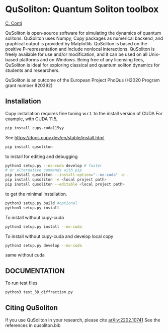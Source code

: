 QuSoliton: Quantum Soliton toolbox
==================================

[C. Conti](https://github.com/nonlinearxwaves)

QuSoliton is open-source software for simulating the dynamics of quantum solitons.
QuSoliton uses Numpy, Cupy packages as numerical backend, and graphical output is provided by Matplotlib.
QuSoliton is based on the positive P-representation and include nonlocal interactions.
QuSoliton is freely available for use and/or modification, and it can be used on all Unix-based platforms and on Windows.
Being free of any licensing fees, QuSoliton is ideal for exploring classical and quantum soliton dynamics for students and researchers.

QuSoliton is an outcome of the European Project PhoQus (H2020 Program grant number 820392)

Installation
------------
Cupy installation requires fine tuning w.r.t. to the install version of CUDA
For example, with CUDA 11.5,
```bash
pip install cupy-cuda115yy
```
See https://docs.cupy.dev/en/stable/install.html


```bash
pip install qusoliton
```

to install for editing and debugging


```bash
python3 setup.py --no-cuda develop # faster
# or alternative commands with pip
pip install qusoliton --install-option="--no-cuda" -e .
pip install qusoliton -e <local project path>
pip install qusoliton --editable <local project path>
```

to get the minimal installation.

```bash
python3 setup.py build #optional
python3 setup.py install
```

To install without cupy-cuda

```bash
python3 setup.py install --no-cuda
```


To install without cupy-cuda and develop local copy

```bash
python3 setup.py develop --no-cuda 
```
same without cuda



DOCUMENTATION
-------------

To run test files

```bash
python3 test_3D_diffraction.py
```


Citing QuSoliton
------------

If you use QuSoliton in your research, please cite [arXiv:2202.10741](https://arxiv.org/abs/2202.10741)
See the references in qusoliton.bib


